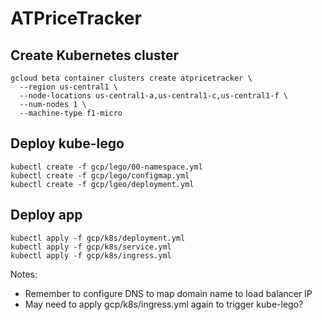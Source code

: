 # ATPriceTracker

## Create Kubernetes cluster

```
gcloud beta container clusters create atpricetracker \
  --region us-central1 \
  --node-locations us-central1-a,us-central1-c,us-central1-f \
  --num-nodes 1 \
  --machine-type f1-micro
```

## Deploy kube-lego

```
kubectl create -f gcp/lego/00-namespace.yml
kubectl create -f gcp/lego/configmap.yml
kubectl create -f gcp/lgeo/deployment.yml
```

## Deploy app

```
kubectl apply -f gcp/k8s/deployment.yml
kubectl apply -f gcp/k8s/service.yml
kubectl apply -f gcp/k8s/ingress.yml
```

Notes:
* Remember to configure DNS to map domain name to load balancer IP
* May need to apply gcp/k8s/ingress.yml again to trigger kube-lego?


